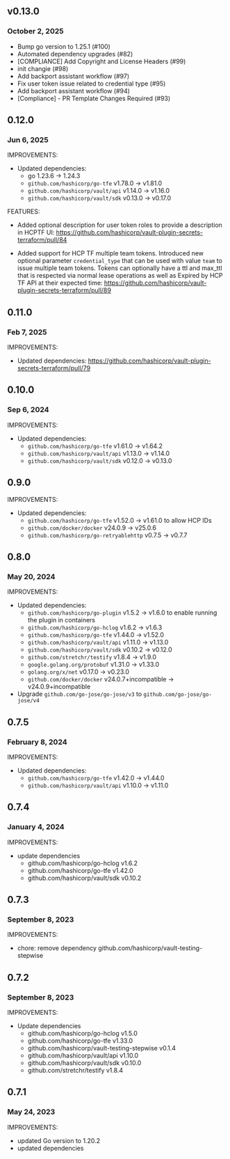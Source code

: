 ## v0.13.0
### October 2, 2025

* Bump go version to 1.25.1 (#100)
* Automated dependency upgrades (#82)
* [COMPLIANCE] Add Copyright and License Headers (#99)
* init changie (#98)
* Add backport assistant workflow (#97)
* Fix user token issue related to credential type (#95)
* Add backport assistant workflow (#94)
* [Compliance] - PR Template Changes Required (#93)

## 0.12.0
### Jun 6, 2025
IMPROVEMENTS:
* Updated dependencies:
  * go 1.23.6 -> 1.24.3
  * `github.com/hashicorp/go-tfe` v1.78.0 -> v1.81.0
  * `github.com/hashicorp/vault/api` v1.14.0 -> v1.16.0
  * `github.com/hashicorp/vault/sdk` v0.13.0 -> v0.17.0

FEATURES:
* Added optional description for user token roles to provide a description in HCPTF UI: https://github.com/hashicorp/vault-plugin-secrets-terraform/pull/84

* Added support for HCP TF multiple team tokens. Introduced new optional parameter `credential_type` that can be used with value `team` to issue multiple team tokens. Tokens can optionally have a ttl and max_ttl that is respected via normal lease operations as well as Expired by HCP TF API at their expected time: https://github.com/hashicorp/vault-plugin-secrets-terraform/pull/89

## 0.11.0
### Feb 7, 2025
IMPROVEMENTS:
* Updated dependencies: https://github.com/hashicorp/vault-plugin-secrets-terraform/pull/79

## 0.10.0
### Sep 6, 2024
IMPROVEMENTS:
* Updated dependencies:
  * `github.com/hashicorp/go-tfe` v1.61.0 -> v1.64.2
  * `github.com/hashicorp/vault/api` v1.13.0 -> v1.14.0
  * `github.com/hashicorp/vault/sdk` v0.12.0 -> v0.13.0
 
## 0.9.0
IMPROVEMENTS:
* Updated dependencies:
   * `github.com/hashicorp/go-tfe` v1.52.0 -> v1.61.0 to allow HCP IDs
   * `github.com/docker/docker` v24.0.9 -> v25.0.6
   * `github.com/hashicorp/go-retryablehttp` v0.7.5 -> v0.7.7

## 0.8.0
### May 20, 2024
IMPROVEMENTS:
* Updated dependencies:
   * `github.com/hashicorp/go-plugin` v1.5.2 -> v1.6.0 to enable running the plugin in containers
   * `github.com/hashicorp/go-hclog` v1.6.2 -> v1.6.3
   * `github.com/hashicorp/go-tfe` v1.44.0 -> v1.52.0
   * `github.com/hashicorp/vault/api` v1.11.0 -> v1.13.0
   * `github.com/hashicorp/vault/sdk` v0.10.2 -> v0.12.0
   * `github.com/stretchr/testify` v1.8.4 -> v1.9.0
   * `google.golang.org/protobuf` v1.31.0 -> v1.33.0
   * `golang.org/x/net` v0.17.0 -> v0.23.0
   * `github.com/docker/docker` v24.0.7+incompatible -> v24.0.9+incompatible
* Upgrade `github.com/go-jose/go-jose/v3` to `github.com/go-jose/go-jose/v4`

## 0.7.5
### February 8, 2024
IMPROVEMENTS:
* Updated dependencies:
   * `github.com/hashicorp/go-tfe` v1.42.0 -> v1.44.0
   * `github.com/hashicorp/vault/api` v1.10.0 -> v1.11.0

## 0.7.4
### January 4, 2024

IMPROVEMENTS:
* update dependencies
  * github.com/hashicorp/go-hclog v1.6.2
  * github.com/hashicorp/go-tfe v1.42.0
  * github.com/hashicorp/vault/sdk v0.10.2

## 0.7.3
### September 8, 2023
IMPROVEMENTS:
* chore: remove dependency github.com/hashicorp/vault-testing-stepwise

## 0.7.2
### September 8, 2023
IMPROVEMENTS:
* Update dependencies
  * github.com/hashicorp/go-hclog v1.5.0
  * github.com/hashicorp/go-tfe v1.33.0
  * github.com/hashicorp/vault-testing-stepwise v0.1.4
  * github.com/hashicorp/vault/api v1.10.0
  * github.com/hashicorp/vault/sdk v0.10.0
  * github.com/stretchr/testify v1.8.4

## 0.7.1
### May 24, 2023

IMPROVEMENTS:
* updated Go version to 1.20.2
* updated dependencies
